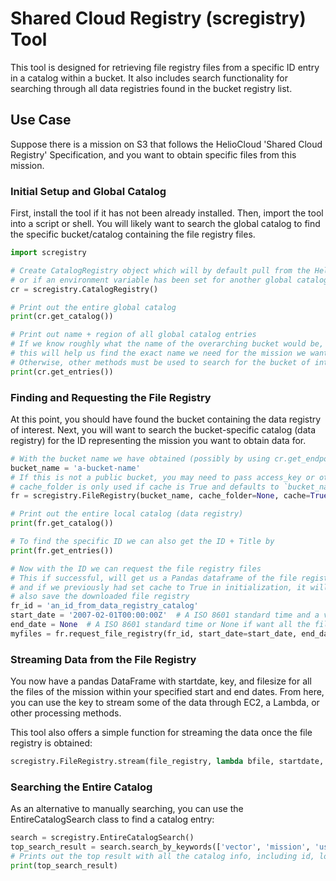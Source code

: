 # Shared Cloud Registry (scregistry) Tool
This tool is designed for retrieving file registry files from a specific ID entry in a catalog within a bucket. It also includes search functionality for searching through all data registries found in the bucket registry list.

## Use Case
Suppose there is a mission on S3 that follows the HelioCloud 'Shared Cloud Registry' Specification, and you want to obtain specific files from this mission.

### Initial Setup and Global Catalog
First, install the tool if it has not been already installed. Then, import the tool into a script or shell. You will likely want to search the global catalog to find the specific bucket/catalog containing the file registry files.

```python
import scregistry

# Create CatalogRegistry object which will by default pull from the Heliocloud global catalog
# or if an environment variable has been set for another global catalog, it will pull from there
cr = scregistry.CatalogRegistry()

# Print out the entire global catalog
print(cr.get_catalog())

# Print out name + region of all global catalog entries
# If we know roughly what the name of the overarching bucket would be,
# this will help us find the exact name we need for the mission we want.
# Otherwise, other methods must be used to search for the bucket of interests.
print(cr.get_entries())
```

### Finding and Requesting the File Registry
At this point, you should have found the bucket containing the data registry of interest. Next, you will want to search the bucket-specific catalog (data registry) for the ID representing the mission you want to obtain data for.

```python
# With the bucket name we have obtained (possibly by using cr.get_endpoint(name, region_prefix=''))
bucket_name = 'a-bucket-name'
# If this is not a public bucket, you may need to pass access_key or other boto S3 client specific params to get the data
# cache_folder is only used if cache is True and defaults to `bucket_name + '_cache'`
fr = scregistry.FileRegistry(bucket_name, cache_folder=None, cache=True)  

# Print out the entire local catalog (data registry)
print(fr.get_catalog())

# To find the specific ID we can also get the ID + Title by
print(fr.get_entries())

# Now with the ID we can request the file registry files
# This if successful, will get us a Pandas dataframe of the file registry
# and if we previously had set cache to True in initialization, it will
# also save the downloaded file registry
fr_id = 'an_id_from_data_registry_catalog'
start_date = '2007-02-01T00:00:00Z'  # A ISO 8601 standard time and a valid time witin the mission/file-registry
end_date = None  # A ISO 8601 standard time or None if want all the file registry data after start_date
myfiles = fr.request_file_registry(fr_id, start_date=start_date, end_date=end_date, overwrite=False)
```

### Streaming Data from the File Registry
You now have a pandas DataFrame with startdate, key, and filesize for all the files of the mission within your specified start and end dates. From here, you can use the key to stream some of the data through EC2, a Lambda, or other processing methods.

This tool also offers a simple function for streaming the data once the file registry is obtained:

```python
scregistry.FileRegistry.stream(file_registry, lambda bfile, startdate, filesize: print(len(bo.read()), filesize))
```

### Searching the Entire Catalog
As an alternative to manually searching, you can use the EntireCatalogSearch class to find a catalog entry:

```python
search = scregistry.EntireCatalogSearch()
top_search_result = search.search_by_keywords(['vector', 'mission', 'useful'])[0]
# Prints out the top result with all the catalog info, including id, loc, startdate, etc.
print(top_search_result)
```

